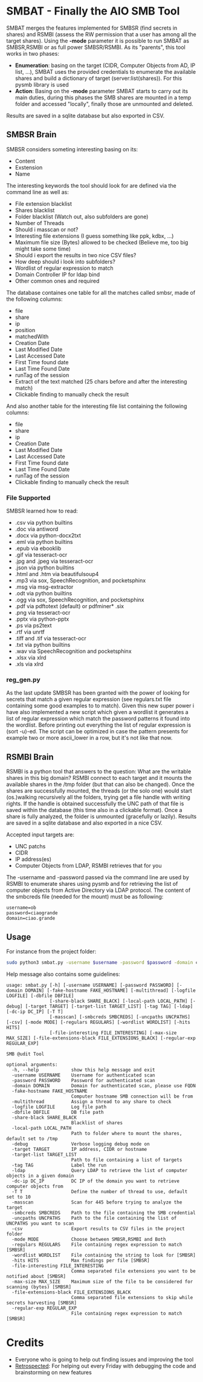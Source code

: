 # SMBAT - Finally the AIO SMB Tool
SMBAT merges the features implemented for SMBSR (find secrets in shares) and RSMBI (assess the RW permission that a user has among all the target shares). 
Using the **-mode** parameter it is possible to run SMBAT as SMBSR,RSMBI or as full power SMBSR/RSMBI. 
As its "parents", this tool works in two phases: 

* **Enumeration**: basing on the target (CIDR, Computer Objects from AD, IP list, ...), SMBAT uses the provided credentials to enumerate the available shares and build a dictionary of target (server:list(shares)). For this pysmb library is used
* **Action**: Basing on the **-mode** parameter SMBAT starts to carry out its main duties, during this phases the SMB shares are mounted in a temp folder and accessed "locally", finally those are unmounted and deleted. 

Results are saved in a sqlite database but also exported in CSV. 

## SMBSR Brain

SMBSR considers someting interesting basing on its: 

* Content
* Exstension 
* Name

The interesting keywords the tool should look for are defined via the command line as well as: 

* File extension blacklist 
* Shares blacklist
* Folder blacklist (Watch out, also subfolders are gone)
* Number of Threads
* Should i masscan or not?
* Interesting file extensions (I guess something like ppk, kdbx, ...)
* Maximum file size (Bytes) allowed to be checked (Believe me, too big might take some time) 
* Should i export the results in two nice CSV files? 
* How deep should i look into subfolders?
* Wordlist of regular expression to match 
* Domain Controller IP for ldap bind 
* Other common ones and required 

The database containes one table for all the matches called smbsr, made of the following columns: 

* file
* share
* ip 
* position
* matchedWith
* Creation Date
* Last Modified Date
* Last Accessed Date
* First Time found date
* Last Time Found Date
* runTag of the session
* Extract of the text matched (25 chars before and after the interesting match)
* Clickable finding to manually check the result

And also another table for the interesting file list containing the following columns: 

* file 
* share
* ip
* Creation Date
* Last Modified Date
* Last Accessed Date
* First Time found date
* Last Time Found Date
* runTag of the session
* Clickable finding to manually check the result

### File Supported

SMBSR learned how to read: 

* .csv via python builtins
* .doc via antiword
* .docx via python-docx2txt
* .eml via python builtins
* .epub via ebooklib
* .gif via tesseract-ocr
* .jpg and .jpeg via tesseract-ocr
* .json via python builtins
* .html and .htm via beautifulsoup4
* .mp3 via sox, SpeechRecognition, and pocketsphinx
* .msg via msg-extractor
* .odt via python builtins
* .ogg via sox, SpeechRecognition, and pocketsphinx
* .pdf via pdftotext (default) or pdfminer* .six
* .png via tesseract-ocr
* .pptx via python-pptx
* .ps via ps2text
* .rtf via unrtf
* .tiff and .tif via tesseract-ocr
* .txt via python builtins
* .wav via SpeechRecognition and pocketsphinx
* .xlsx via xlrd
* .xls via xlrd

### reg_gen.py

As the last update SMBSR has been granted with the power of looking for secrets that match a given regular expression (see regulars.txt file containing some good examples to
to match). Given this new super power i have also implemented a new script which given a wordlist it generates a list of regular expression which match the password patterns
it found into the wordlist. Before printing out everything the list of regular expression is (sort -u)-ed. The script can be optimized in case the pattern presents for example 
two or more ascii_lower in a row, but it's not like that now. 

## RSMBI Brain 

RSMBI is a python tool that answers to the question: What are the writable shares in this big domain? 
RSMBI connect to each target and it mounts the available shares in the /tmp folder (but that can also be changed). Once the shares are successfully mounted, the threads (or the 
solo one) would start (os.)walking recursively all the folders, trying get a file handle with writing rights. If the handle is obtained successfully the UNC path of that file
is saved within the database (this time also in a clickable format). Once a share is fully analyzed, the folder is unmounted (gracefully or lazily).
Results are saved in a sqlite database and also exported in a nice CSV.  

Accepted input targets are: 

* UNC patchs
* CIDR
* IP address(es)
* Computer Objects from LDAP, RSMBI retrieves that for you

The -username and -password passed via the command line are used by RSMBI to enumerate shares using pysmb and for retrieving the list of computer objects from Active Directory
via LDAP protocol. 
The content of the smbcreds file (needed for the mount) must be as following: 

```
username=ob
password=ciaogrande
domain=ciao.grande
```

## Usage 

For instance from the project folder:

```bash
sudo python3 smbat.py -username $username -password $password -domain ciaogrande.local -smbcreds /tmp/smbcreds -csv -debug  -mode both -wordlist keywords.txt -uncpaths uncpaths.txt -file-interesting ppk,kdbx,pfx -multithread -T 30

```

Help message also contains some guidelines: 

```text
usage: smbat.py [-h] [-username USERNAME] [-password PASSWORD] [-domain DOMAIN] [-fake-hostname FAKE_HOSTNAME] [-multithread] [-logfile LOGFILE] [-dbfile DBFILE]
                [-share-black SHARE_BLACK] [-local-path LOCAL_PATH] [-debug] [-target TARGET] [-target-list TARGET_LIST] [-tag TAG] [-ldap] [-dc-ip DC_IP] [-T T]
                [-masscan] [-smbcreds SMBCREDS] [-uncpaths UNCPATHS] [-csv] [-mode MODE] [-regulars REGULARS] [-wordlist WORDLIST] [-hits HITS]
                [-file-interesting FILE_INTERESTING] [-max-size MAX_SIZE] [-file-extensions-black FILE_EXTENSIONS_BLACK] [-regular-exp REGULAR_EXP]

SMB @udit Tool

optional arguments:
  -h, --help            show this help message and exit
  -username USERNAME    Username for authenticated scan
  -password PASSWORD    Password for authenticated scan
  -domain DOMAIN        Domain for authenticated scan, please use FQDN
  -fake-hostname FAKE_HOSTNAME
                        Computer hostname SMB connection will be from
  -multithread          Assign a thread to any share to check
  -logfile LOGFILE      Log file path
  -dbfile DBFILE        DB file path
  -share-black SHARE_BLACK
                        Blacklist of shares
  -local-path LOCAL_PATH
                        Path to folder where to mount the shares, default set to /tmp
  -debug                Verbose logging debug mode on
  -target TARGET        IP address, CIDR or hostname
  -target-list TARGET_LIST
                        Path to file containing a list of targets
  -tag TAG              Label the run
  -ldap                 Query LDAP to retrieve the list of computer objects in a given domain
  -dc-ip DC_IP          DC IP of the domain you want to retrieve computer objects from
  -T T                  Define the number of thread to use, default set to 10
  -masscan              Scan for 445 before trying to analyze the target
  -smbcreds SMBCREDS    Path to the file containing the SMB credential
  -uncpaths UNCPATHS    Path to the file containing the list of UNCPATHS you want to scan
  -csv                  Export results to CSV files in the project folder
  -mode MODE            Choose between SMBSR,RSMBI and Both
  -regulars REGULARS    File containing regex expression to match [SMBSR]
  -wordlist WORDLIST    File containing the string to look for [SMBSR]
  -hits HITS            Max findings per file [SMBSR]
  -file-interesting FILE_INTERESTING
                        Comma separated file extensions you want to be notified about [SMBSR]
  -max-size MAX_SIZE    Maximum size of the file to be considered for scanning (bytes) [SMBSR]
  -file-extensions-black FILE_EXTENSIONS_BLACK
                        Comma separated file extensions to skip while secrets harvesting [SMBSR]
  -regular-exp REGULAR_EXP
                        File containing regex expression to match [SMBSR]

```

# Credits 

* Everyone who is going to help out finding issues and improving the tool
* [Retrospected](https://github.com/Retrospected): For helping out every Friday with debugging the code and brainstorming on new features